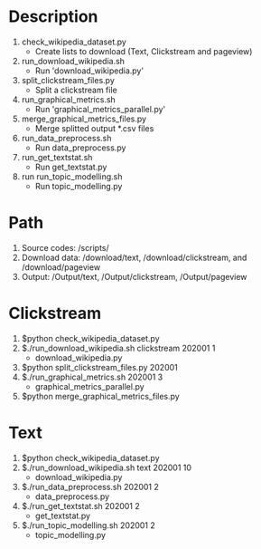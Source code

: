 # Description
1. check_wikipedia_dataset.py
    - Create lists to download (Text, Clickstream and pageview)
2. run_download_wikipedia.sh
    - Run 'download_wikipedia.py'
3. split_clickstream_files.py
    - Split a clickstream file
4. run_graphical_metrics.sh
    - Run 'graphical_metrics_parallel.py'
5. merge_graphical_metrics_files.py
    - Merge splitted output *.csv files 
6. run_data_preprocess.sh
    - Run data_preprocess.py
7. run_get_textstat.sh
    - Run get_textstat.py
8. run run_topic_modelling.sh
    - Run topic_modelling.py


# Path
1. Source codes: /scripts/
2. Download data: /download/text, /download/clickstream, and /download/pageview
3. Output: /Output/text, /Output/clickstream, /Output/pageview


# Clickstream
1. $python check_wikipedia_dataset.py
2. $./run_download_wikipedia.sh clickstream 202001 1
    - download_wikipedia.py 
3. $python split_clickstream_files.py 202001
4. $./run_graphical_metrics.sh 202001 3
    - graphical_metrics_parallel.py 
5. $python merge_graphical_metrics_files.py 


# Text
1. $python check_wikipedia_dataset.py
2. $./run_download_wikipedia.sh text 202001 10
    - download_wikipedia.py
3. $./run_data_preprocess.sh 202001 2
    - data_preprocess.py
4. $./run_get_textstat.sh 202001 2
    - get_textstat.py
5. $./run_topic_modelling.sh 202001 2
    - topic_modelling.py
